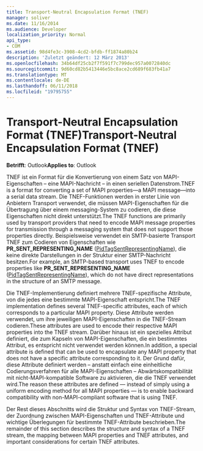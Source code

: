 ```yaml
---
title: Transport-Neutral Encapsulation Format (TNEF)
manager: soliver
ms.date: 11/16/2014
ms.audience: Developer
localization_priority: Normal
api_type:
- COM
ms.assetid: 98d4fe3c-3908-4cd2-bfdb-ff1874a80b24
description: 'Zuletzt geändert: 12 März 2013'
ms.openlocfilehash: 34b64df25cb2f7f591f7c799dec957a0072840dc
ms.sourcegitcommit: 9d60cd82b5413446e5bc8ace2cd689f683fb41a7
ms.translationtype: MT
ms.contentlocale: de-DE
ms.lasthandoff: 06/11/2018
ms.locfileid: "19795755"
---
```

# <a name="transport-neutral-encapsulation-format-tnef"></a><span data-ttu-id="3ba8b-103">Transport-Neutral Encapsulation Format (TNEF)</span><span class="sxs-lookup"><span data-stu-id="3ba8b-103">Transport-Neutral Encapsulation Format (TNEF)</span></span>

 
  
<span data-ttu-id="3ba8b-104">**Betrifft**: Outlook</span><span class="sxs-lookup"><span data-stu-id="3ba8b-104">**Applies to**: Outlook</span></span> 
  
<span data-ttu-id="3ba8b-105">TNEF ist ein Format für die Konvertierung von einem Satz von MAPI-Eigenschaften – eine MAPI-Nachricht – in einen seriellen Datenstrom.</span><span class="sxs-lookup"><span data-stu-id="3ba8b-105">TNEF is a format for converting a set of MAPI properties—a MAPI message—into a serial data stream.</span></span> <span data-ttu-id="3ba8b-106">Die TNEF-Funktionen werden in erster Linie von Anbietern Transport verwendet, die müssen MAPI-Eigenschaften für die Übertragung über einem messaging-System zu codieren, die diese Eigenschaften nicht direkt unterstützt.</span><span class="sxs-lookup"><span data-stu-id="3ba8b-106">The TNEF functions are primarily used by transport providers that need to encode MAPI message properties for transmission through a messaging system that does not support those properties directly.</span></span> <span data-ttu-id="3ba8b-107">Beispielsweise verwendet ein SMTP-basierte Transport TNEF zum Codieren von Eigenschaften wie **PR_SENT_REPRESENTING_NAME** ([PidTagSentRepresentingName](pidtagsentrepresentingname-canonical-property.md)), die keine direkte Darstellungen in der Struktur einer SMTP-Nachricht besitzen.</span><span class="sxs-lookup"><span data-stu-id="3ba8b-107">For example, an SMTP-based transport uses TNEF to encode properties like **PR_SENT_REPRESENTING_NAME** ([PidTagSentRepresentingName](pidtagsentrepresentingname-canonical-property.md)), which do not have direct representations in the structure of an SMTP message.</span></span>
  
<span data-ttu-id="3ba8b-108">Die TNEF-Implementierung definiert mehrere TNEF-spezifische Attribute, von die jedes eine bestimmte MAPI-Eigenschaft entspricht.</span><span class="sxs-lookup"><span data-stu-id="3ba8b-108">The TNEF implementation defines several TNEF-specific attributes, each of which corresponds to a particular MAPI property.</span></span> <span data-ttu-id="3ba8b-109">Diese Attribute werden verwendet, um ihre jeweiligen MAPI-Eigenschaften in die TNEF-Stream codieren.</span><span class="sxs-lookup"><span data-stu-id="3ba8b-109">These attributes are used to encode their respective MAPI properties into the TNEF stream.</span></span> <span data-ttu-id="3ba8b-110">Darüber hinaus ist ein spezielles Attribut definiert, die zum Kapseln von MAPI-Eigenschaften, die ein bestimmtes Attribut, es entspricht nicht verwendet werden können.</span><span class="sxs-lookup"><span data-stu-id="3ba8b-110">In addition, a special attribute is defined that can be used to encapsulate any MAPI property that does not have a specific attribute corresponding to it.</span></span> <span data-ttu-id="3ba8b-111">Der Grund dafür, diese Attribute definiert werden – anstatt einfach eine einheitliche Codierungsverfahren für alle MAPI-Eigenschaften – Abwärtskompatibilität mit nicht-MAPI-kompatible Software zu aktivieren, die die TNEF verwendet wird.</span><span class="sxs-lookup"><span data-stu-id="3ba8b-111">The reason these attributes are defined — instead of simply using a uniform encoding method for all MAPI properties — is to enable backward compatibility with non-MAPI-compliant software that is using TNEF.</span></span>
  
<span data-ttu-id="3ba8b-112">Der Rest dieses Abschnitts wird die Struktur und Syntax von TNEF-Stream, der Zuordnung zwischen MAPI-Eigenschaften und TNEF-Attribute und wichtige Überlegungen für bestimmte TNEF-Attribute beschrieben.</span><span class="sxs-lookup"><span data-stu-id="3ba8b-112">The remainder of this section describes the structure and syntax of a TNEF stream, the mapping between MAPI properties and TNEF attributes, and important considerations for certain TNEF attributes.</span></span>
  

